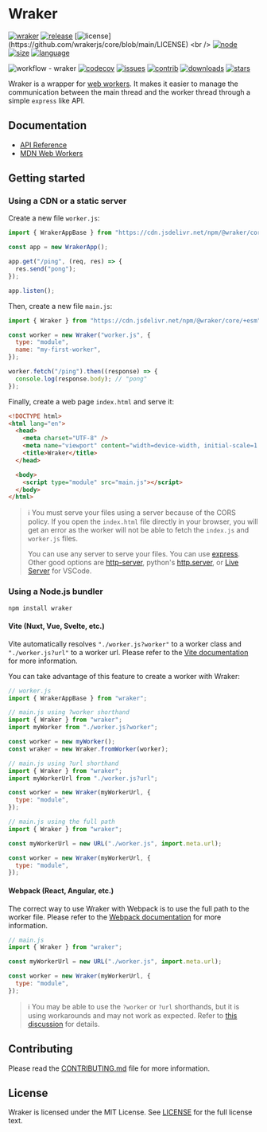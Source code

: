 # Wraker

[![wraker](https://img.shields.io/static/v1?label=wrakerjs&message=core&color=blueviolet&logo=github)](https://github.com/wrakerjs/core "Go to GitHub repo")
[![release](https://img.shields.io/github/release/wrakerjs/core?include_prereleases=&sort=semver&color=teal)](https://github.com/wrakerjs/core/releases/)
[![license](https://img.shields.io/badge/License-MIT-orange?label="license")](https://github.com/wrakerjs/core/blob/main/LICENSE)
<br />
[![node](https://img.shields.io/badge/node-%5E18.0.0-blue?logo=node.js)](https://www.npmjs.com/package/@wraker/core)
[![size](https://img.shields.io/bundlephobia/minzip/@wraker/core?color=blue&label=size)](https://bundlephobia.com/result?p=@wraker/core)
[![language](https://img.shields.io/github/languages/top/wrakerjs/core?logo=typescript)](https://typescriptlang.org)

![workflow - wraker](https://img.shields.io/github/actions/workflow/status/wrakerjs/core/test.yml?label="pipeline")
[![codecov](https://codecov.io/github/wrakerjs/core/graph/badge.svg?token=A872AFRRJ0)](https://codecov.io/github/wrakerjs/core)
[![issues](https://img.shields.io/github/issues/wrakerjs/core)](https://github.com/wrakerjs/core/issues)
[![contrib](https://img.shields.io/github/contributors/wrakerjs/core?color=teal)](https://github.com/wrakerjs/core)
[![downloads](https://img.shields.io/npm/dm/wraker?color=teal)](https://www.npmjs.com/package/@wraker/core)
[![stars](https://img.shields.io/github/stars/wrakerjs/core?style=social)](https://github.com/wrakerjs/core)

Wraker is a wrapper for [web workers](https://developer.mozilla.org/docs/Web/API/Worker/Worker).
It makes it easier to manage the communication between the main thread and the worker thread through a simple `express` like API.

## Documentation

- [API Reference](https://wrakerjs.github.io/core/)
- [MDN Web Workers](https://developer.mozilla.org/docs/Web/API/Worker/Worker)

## Getting started

### Using a CDN or a static server

Create a new file `worker.js`:

```js
import { WrakerAppBase } from "https://cdn.jsdelivr.net/npm/@wraker/core/+esm";

const app = new WrakerApp();

app.get("/ping", (req, res) => {
  res.send("pong");
});

app.listen();
```

Then, create a new file `main.js`:

```js
import { Wraker } from "https://cdn.jsdelivr.net/npm/@wraker/core/+esm";

const worker = new Wraker("worker.js", {
  type: "module",
  name: "my-first-worker",
});

worker.fetch("/ping").then((response) => {
  console.log(response.body); // "pong"
});
```

Finally, create a web page `index.html` and serve it:

```html
<!DOCTYPE html>
<html lang="en">
  <head>
    <meta charset="UTF-8" />
    <meta name="viewport" content="width=device-width, initial-scale=1.0" />
    <title>Wraker</title>
  </head>

  <body>
    <script type="module" src="main.js"></script>
  </body>
</html>
```

> ℹ️ You must serve your files using a server because of the CORS policy. If you open the `index.html` file directly in your browser, you will get an error as the worker will not be able to fetch the `index.js` and `worker.js` files.
>
> You can use any server to serve your files. You can use [express](https://www.npmjs.com/package/express). Other good options are [http-server](https://www.npmjs.com/package/http-server), python's [http.server](https://docs.python.org/3/library/http.server.html), or [Live Server](https://marketplace.visualstudio.com/items?itemName=ritwickdey.LiveServer) for VSCode.

### Using a Node.js bundler

```bash
npm install wraker
```

#### Vite (Nuxt, Vue, Svelte, etc.)

Vite automatically resolves `"./worker.js?worker"` to a worker class and `"./worker.js?url"` to a worker url. Please refer to the [Vite documentation](https://v3.vitejs.dev/guide/features.html#import-with-query-suffixes) for more information.

You can take advantage of this feature to create a worker with Wraker:

```js
// worker.js
import { WrakerAppBase } from "wraker";
```

```js
// main.js using ?worker shorthand
import { Wraker } from "wraker";
import myWorker from "./worker.js?worker";

const worker = new myWorker();
const wraker = new Wraker.fromWorker(worker);
```

```js
// main.js using ?url shorthand
import { Wraker } from "wraker";
import myWorkerUrl from "./worker.js?url";

const worker = new Wraker(myWorkerUrl, {
  type: "module",
});
```

```js
// main.js using the full path
import { Wraker } from "wraker";

const myWorkerUrl = new URL("./worker.js", import.meta.url);

const worker = new Wraker(myWorkerUrl, {
  type: "module",
});
```

#### Webpack (React, Angular, etc.)

The correct way to use Wraker with Webpack is to use the full path to the worker file. Please refer to the [Webpack documentation](https://webpack.js.org/guides/web-workers/) for more information.

```js
// main.js
import { Wraker } from "wraker";

const myWorkerUrl = new URL("./worker.js", import.meta.url);

const worker = new Wraker(myWorkerUrl, {
  type: "module",
});
```

> ℹ️ You may be able to use the `?worker` or `?url` shorthands, but it is using workarounds and may not work as expected. Refer to [this discussion](https://github.com/vitejs/vite/issues/13680) for details.

## Contributing

Please read the [CONTRIBUTING.md](CONTRIBUTING.md) file for more information.

## License

Wraker is licensed under the MIT License. See [LICENSE](LICENSE) for the full license text.
